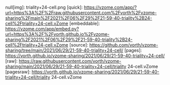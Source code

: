 null[img]: triality+24-cell.png
[quick]: https://vzome.com/app/?url=https%3A%2F%2Fraw.githubusercontent.com%2Fvorth%2Fvzome-sharing%2Fmain%2F2021%2F06%2F29%2F21-59-40-triality%2B24-cell%2Ftriality+24-cell.vZome
[embeddable]: https://vzome.com/app/embed.py?url=https%3A%2F%2Fvorth.github.io%2Fvzome-sharing%2F2021%2F06%2F29%2F21-59-40-triality%2B24-cell%2Ftriality+24-cell.vZome
[source]: https://github.com/vorth/vzome-sharing/tree/main/2021/06/29/21-59-40-triality+24-cell/
[pages]: https://vorth.github.io/vzome-sharing/2021/06/29/21-59-40-triality+24-cell/
[raw]: https://raw.githubusercontent.com/vorth/vzome-sharing/main/2021/06/29/21-59-40-triality+24-cell/triality 24-cell.vZome
[pagesraw]: https://vorth.github.io/vzome-sharing/2021/06/29/21-59-40-triality+24-cell/triality 24-cell.vZome
